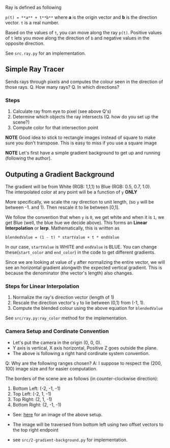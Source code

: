Ray is defined as following

`p(t) = **a** + t**b**` where **a** is the origin vector and **b** is the direction vector. `t` is a real number.  

Based on the values of `t`, you can move along the ray `p(t)`. Positive values of `t` lets you move along the direction of `b` and negative values in the opposite direction.

See `src.ray.py` for an implementation.

## Simple Ray Tracer
Sends rays through pixels and computes the colour seen in the direction of those rays.
Q. How many rays?
Q. In which directions?

### Steps
1. Calculate ray from eye to pixel (see above Q's)
2. Determine which objects the ray intersects (Q. how do you set up the scene?)
3. Compute color for that intersection point

**NOTE** Good idea to stick to rectangle images instead of square to make sure you don't transpose. This is easy to miss if you use a square image

**NOTE** Let's first have a simple gradient background to get up and running (following the author).  

## Outputing a Gradient Background
The gradient will be from White (RGB: 1,1,1) to Blue (RGB: 0.5, 0.7, 1.0).  
The interpolated color at any point will be a function of `y` **ONLY**

More specifically, we scale the ray direction to unit length, (so `y` will be between -1. and 1). Then rescale it to lie between \[0,1\]. 

We follow the convention that when `y` is `0`, we get white and when it is `1`, we get Blue (well, the blue hue we decide above). This forms an __Linear Interpolation__ or __lerp__.
Mathematically, this is written as  

`blendedValue = (1 - t) * startValue + t * endValue`  

In our case, `startValue` is WHITE and `endValue` is BLUE. You can change these(`start_color` and `end_color`) in the code to get different gradients. 

Since we are looking at value of `y` after normalizing the entire vector, we will see an horizontal gradient alongwith the expected vertical gradient. This is because the denominator (the vector's length) also changes.

### Steps for Linear Interpolation
1. Normalize the ray's direction vector (length of 1)
2. Rescale the direction vector's `y` to lie between (0,1) from (-1, 1).
3. Compute the blended colour using the above equation for `blendedValue`

See `src/ray.py:ray_color` method for the implementation.

### Camera Setup and Cordinate Convention
* Let's put the camera in the origin (0, 0, 0).
* Y axis is vertical, X axis horizontal, Positive Z goes outside the plane.
* The above is following a right hand cordinate system convention.

Q: Why are the following ranges chosen? 
A: I suppose to respect the (200, 100) image size and for easier computation.

The borders of the scene are as follows (in counter-clockwise direction):
1. Bottom Left: (-2, -1, -1)
2. Top Left: (-2, 1, -1)
3. Top Right: (2, 1, -1)
4. Bottom Right: (2, -1, -1)
* See: [here](https://raytracing.github.io/images/fig.cam-geom.jpg) for an image of the above setup.  

* The image will be traversed from bottom left using two offset vectors to the top right endpoint
* see `src/2-gradient-background.py` for implementation.



